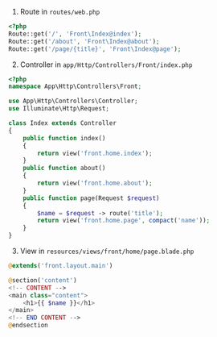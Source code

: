 1. Route in `routes/web.php`  
``` php
<?php
Route::get('/', 'Front\Index@index');
Route::get('/about', 'Front\Index@about');
Route::get('/page/{title}', 'Front\Index@page');
```
2. Controller in `app/Http/Controllers/Front/index.php`  
``` php
<?php
namespace App\Http\Controllers\Front;

use App\Http\Controllers\Controller;
use Illuminate\Http\Request;

class Index extends Controller
{
    public function index()
    {
        return view('front.home.index');
    }
    public function about()
    {
        return view('front.home.about');
    }
    public function page(Request $request)
    {
        $name = $request -> route('title');
        return view('front.home.page', compact('name'));
    }
}
```
3. View in `resources/views/front/home/page.blade.php`  
``` php
@extends('front.layout.main')

@section('content')
<!-- CONTENT -->
<main class="content">
    <h1>{{ $name }}</h1>
</main>
<!-- END CONTENT -->
@endsection
```
